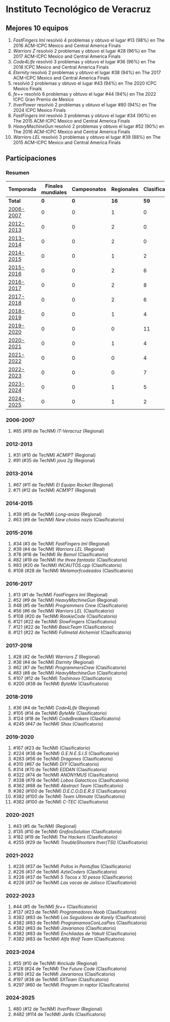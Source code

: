 ---
---

# Instituto Tecnológico de Veracruz

## Mejores 10 equipos

1. _FastFingers lml_ resolvió 4 problemas y obtuvo el lugar #13 (98%) en The 2016 ACM-ICPC Mexico and Central America Finals
1. _Warriors Z_ resolvió 2 problemas y obtuvo el lugar #28 (96%) en The 2017 ACM-ICPC Mexico and Central America Finals
1. _Code4Life_ resolvió 3 problemas y obtuvo el lugar #36 (96%) en The 2018 ICPC Mexico and Central America Finals
1. _Eternity_ resolvió 2 problemas y obtuvo el lugar #38 (94%) en The 2017 ACM-ICPC Mexico and Central America Finals
1. _<CodeBreakers/>_ resolvió 2 problemas y obtuvo el lugar #43 (94%) en The 2020 ICPC Mexico Finals
1. _fe++_ resolvió 6 problemas y obtuvo el lugar #44 (94%) en The 2022 ICPC Gran Premio de Mexico
1. _ItverPower_ resolvió 2 problemas y obtuvo el lugar #80 (94%) en The 2024 ICPC Mexico Finals
1. _FastFingers lml_ resolvió 3 problemas y obtuvo el lugar #34 (90%) en The 2015 ACM-ICPC Mexico and Central America Finals
1. _HeavyMachineGun_ resolvió 2 problemas y obtuvo el lugar #52 (90%) en The 2016 ACM-ICPC Mexico and Central America Finals
1. _Warriors LEL_ resolvió 3 problemas y obtuvo el lugar #39 (88%) en The 2015 ACM-ICPC Mexico and Central America Finals

## Participaciones

### Resumen

| Temporada | Finales mundiales | Campeonatos | Regionales | Clasificatorios | Equipos |
| --- | --- | --- | --- | --- | --- |
| **Total** | **0** | **0** | **16** | **59** | **64** |
| [2006-2007](#2006-2007) | 0 | 0 | 1 | 0 | 1 |
| [2012-2013](#2012-2013) | 0 | 0 | 2 | 0 | 2 |
| [2013-2014](#2013-2014) | 0 | 0 | 2 | 0 | 2 |
| [2014-2015](#2014-2015) | 0 | 0 | 1 | 2 | 2 |
| [2015-2016](#2015-2016) | 0 | 0 | 2 | 6 | 6 |
| [2016-2017](#2016-2017) | 0 | 0 | 2 | 8 | 8 |
| [2017-2018](#2017-2018) | 0 | 0 | 2 | 6 | 6 |
| [2018-2019](#2018-2019) | 0 | 0 | 1 | 4 | 4 |
| [2019-2020](#2019-2020) | 0 | 0 | 0 | 11 | 11 |
| [2020-2021](#2020-2021) | 0 | 0 | 1 | 4 | 4 |
| [2021-2022](#2021-2022) | 0 | 0 | 0 | 4 | 4 |
| [2022-2023](#2022-2023) | 0 | 0 | 0 | 7 | 7 |
| [2023-2024](#2023-2024) | 0 | 0 | 1 | 5 | 5 |
| [2024-2025](#2024-2025) | 0 | 0 | 1 | 2 | 2 |

### 2006-2007

1. #85 (#19 de TecNM) _IT-Veracruz_ (Regional)

### 2012-2013

1. #31 (#10 de TecNM) _ACMIPT_ (Regional)
1. #91 (#35 de TecNM) _java 2g_ (Regional)

### 2013-2014

1. #67 (#11 de TecNM) _El Equipo Rocket_ (Regional)
1. #71 (#12 de TecNM) _ACM1PT_ (Regional)

### 2014-2015

1. #39 (#5 de TecNM) _Long-aniza_ (Regional)
1. #63 (#9 de TecNM) _New cholos nazis_ (Clasificatorio)

### 2015-2016

1. #34 (#3 de TecNM) _FastFingers lml_ (Regional)
1. #39 (#4 de TecNM) _Warriors LEL_ (Regional)
1. #78 (#16 de TecNM) _Re Bemol_ (Clasificatorio)
1. #82 (#19 de TecNM) _the three fantastic_ (Clasificatorio)
1. #83 (#20 de TecNM) _INCAUTOS.cpp_ (Clasificatorio)
1. #108 (#28 de TecNM) _Metamorfcodeados_ (Clasificatorio)

### 2016-2017

1. #13 (#1 de TecNM) _FastFingers lml_ (Regional)
1. #52 (#9 de TecNM) _HeavyMachineGun_ (Regional)
1. #48 (#5 de TecNM) _Programmers Crew_ (Clasificatorio)
1. #56 (#6 de TecNM) _Warriors LEL_ (Clasificatorio)
1. #108 (#20 de TecNM) _RookieCode_ (Clasificatorio)
1. #121 (#22 de TecNM) _SlowFingers_ (Clasificatorio)
1. #121 (#22 de TecNM) _BasicTeam_ (Clasificatorio)
1. #121 (#22 de TecNM) _Fullmetal Alchemist_ (Clasificatorio)

### 2017-2018

1. #28 (#2 de TecNM) _Warriors Z_ (Regional)
1. #38 (#4 de TecNM) _Eternity_ (Regional)
1. #62 (#7 de TecNM) _ProgrammersCrew_ (Clasificatorio)
1. #83 (#8 de TecNM) _HeavyMachineGun_ (Clasificatorio)
1. #107 (#12 de TecNM) _Toshinovo_ (Clasificatorio)
1. #200 (#38 de TecNM) _ByteMe_ (Clasificatorio)

### 2018-2019

1. #36 (#4 de TecNM) _Code4Life_ (Regional)
1. #105 (#14 de TecNM) _ByteMe_ (Clasificatorio)
1. #124 (#18 de TecNM) _CodeBreakers_ (Clasificatorio)
1. #245 (#47 de TecNM) _Shax_ (Clasificatorio)

### 2019-2020

1. #167 (#23 de TecNM) _<CodeBreakers/>_ (Clasificatorio)
1. #224 (#38 de TecNM) _G.E.N.E.S.I.S_ (Clasificatorio)
1. #283 (#56 de TecNM) _Dragones_ (Clasificatorio)
1. #310 (#67 de TecNM) _DIY_ (Clasificatorio)
1. #314 (#70 de TecNM) _EDDAN_ (Clasificatorio)
1. #322 (#74 de TecNM) _ANONYMUS_ (Clasificatorio)
1. #338 (#79 de TecNM) _Lobos Galacticos_ (Clasificatorio)
1. #362 (#88 de TecNM) _Abstract Team_ (Clasificatorio)
1. #382 (#100 de TecNM) _D.E.C.O.D.E.R.S_ (Clasificatorio)
1. #382 (#100 de TecNM) _Team Ultimate_ (Clasificatorio)
1. #382 (#100 de TecNM) _C-TEC_ (Clasificatorio)

### 2020-2021

1. #43 (#5 de TecNM) _<CodeBreakers/>_ (Regional)
1. #135 (#10 de TecNM) _GrafosSolution_ (Clasificatorio)
1. #182 (#19 de TecNM) _The Hackers_ (Clasificatorio)
1. #255 (#29 de TecNM) _TroubleShooters Itver(TSI)_ (Clasificatorio)

### 2021-2022

1. #226 (#37 de TecNM) _Pollos in Pantuflas_ (Clasificatorio)
1. #226 (#37 de TecNM) _AzteCoders_ (Clasificatorio)
1. #226 (#37 de TecNM) _5 Tacos x 10 pesos_ (Clasificatorio)
1. #226 (#37 de TecNM) _Las vacas de Jalisco_ (Clasificatorio)

### 2022-2023

1. #44 (#5 de TecNM) _fe++_ (Clasificatorio)
1. #137 (#23 de TecNM) _Programadores Noob_ (Clasificatorio)
1. #382 (#83 de TecNM) _Los Seguidores de Karely_ (Clasificatorio)
1. #382 (#83 de TecNM) _ProgramamosConLosPies_ (Clasificatorio)
1. #382 (#83 de TecNM) _Javarianos_ (Clasificatorio)
1. #382 (#83 de TecNM) _Enchiladas de Yakult_ (Clasificatorio)
1. #382 (#83 de TecNM) _Alfa Wolf Team_ (Clasificatorio)

### 2023-2024

1. #55 (#10 de TecNM) _#include<itverpower>_ (Regional)
1. #128 (#24 de TecNM) _The Future Code_ (Clasificatorio)
1. #180 (#32 de TecNM) _Javarianos_ (Clasificatorio)
1. #197 (#38 de TecNM) _SXTeam_ (Clasificatorio)
1. #297 (#60 de TecNM) _Program in raptor_ (Clasificatorio)

### 2024-2025

1. #80 (#12 de TecNM) _ItverPower_ (Regional)
1. #482 (#114 de TecNM) _Jar8s_ (Clasificatorio)



